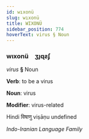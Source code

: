 ```yaml
---
id: wıxonü
slug: wıxonü
title: WIXONÜ
sidebar_position: 774
hoverText: virus § Noun
---
```


### wıxonü&emsp;<span kind="abugida">ʒȷɋƨʄ</span>

*virus* **§** Noun

**Verb**: to be a virus

**Noun**: virus

**Modifier**: virus-related

Hindi विषाणु viṣāṇu undefined

*Indo-Iranian Language Family*